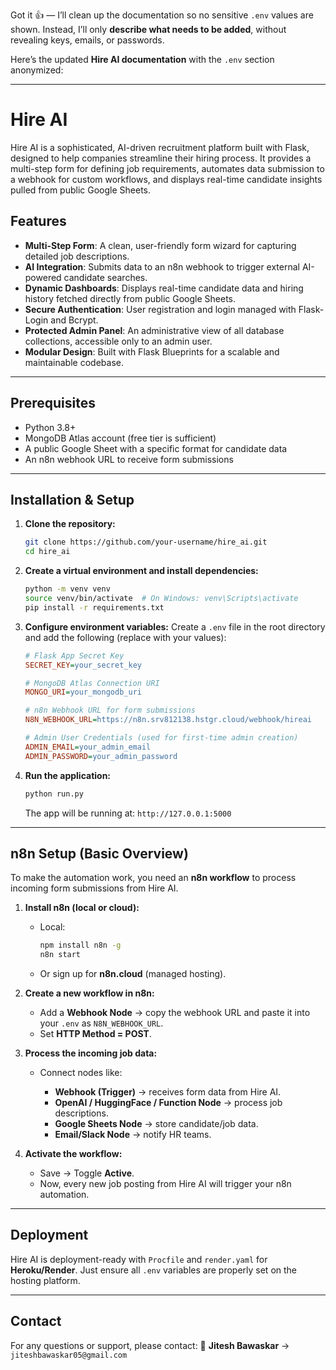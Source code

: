 Got it 👍 — I’ll clean up the documentation so no sensitive `.env` values are shown. Instead, I’ll only **describe what needs to be added**, without revealing keys, emails, or passwords.

Here’s the updated **Hire AI documentation** with the `.env` section anonymized:

---

# Hire AI

Hire AI is a sophisticated, AI-driven recruitment platform built with Flask, designed to help companies streamline their hiring process. It provides a multi-step form for defining job requirements, automates data submission to a webhook for custom workflows, and displays real-time candidate insights pulled from public Google Sheets.

## Features

* **Multi-Step Form**: A clean, user-friendly form wizard for capturing detailed job descriptions.
* **AI Integration**: Submits data to an n8n webhook to trigger external AI-powered candidate searches.
* **Dynamic Dashboards**: Displays real-time candidate data and hiring history fetched directly from public Google Sheets.
* **Secure Authentication**: User registration and login managed with Flask-Login and Bcrypt.
* **Protected Admin Panel**: An administrative view of all database collections, accessible only to an admin user.
* **Modular Design**: Built with Flask Blueprints for a scalable and maintainable codebase.

---

## Prerequisites

* Python 3.8+
* MongoDB Atlas account (free tier is sufficient)
* A public Google Sheet with a specific format for candidate data
* An n8n webhook URL to receive form submissions

---

## Installation & Setup

1. **Clone the repository:**

   ```bash
   git clone https://github.com/your-username/hire_ai.git
   cd hire_ai
   ```

2. **Create a virtual environment and install dependencies:**

   ```bash
   python -m venv venv
   source venv/bin/activate  # On Windows: venv\Scripts\activate
   pip install -r requirements.txt
   ```

3. **Configure environment variables:**
   Create a `.env` file in the root directory and add the following (replace with your values):

   ```ini
   # Flask App Secret Key
   SECRET_KEY=your_secret_key

   # MongoDB Atlas Connection URI
   MONGO_URI=your_mongodb_uri

   # n8n Webhook URL for form submissions
   N8N_WEBHOOK_URL=https://n8n.srv812138.hstgr.cloud/webhook/hireai

   # Admin User Credentials (used for first-time admin creation)
   ADMIN_EMAIL=your_admin_email
   ADMIN_PASSWORD=your_admin_password
   ```

4. **Run the application:**

   ```bash
   python run.py
   ```

   The app will be running at: `http://127.0.0.1:5000`

---

## n8n Setup (Basic Overview)

To make the automation work, you need an **n8n workflow** to process incoming form submissions from Hire AI.

1. **Install n8n (local or cloud):**

   * Local:

     ```bash
     npm install n8n -g
     n8n start
     ```
   * Or sign up for **n8n.cloud** (managed hosting).

2. **Create a new workflow in n8n:**

   * Add a **Webhook Node** → copy the webhook URL and paste it into your `.env` as `N8N_WEBHOOK_URL`.
   * Set **HTTP Method = POST**.

3. **Process the incoming job data:**

   * Connect nodes like:

     * **Webhook (Trigger)** → receives form data from Hire AI.
     * **OpenAI / HuggingFace / Function Node** → process job descriptions.
     * **Google Sheets Node** → store candidate/job data.
     * **Email/Slack Node** → notify HR teams.

4. **Activate the workflow:**

   * Save → Toggle **Active**.
   * Now, every new job posting from Hire AI will trigger your n8n automation.

---

## Deployment

Hire AI is deployment-ready with `Procfile` and `render.yaml` for **Heroku/Render**.
Just ensure all `.env` variables are properly set on the hosting platform.

---

## Contact

For any questions or support, please contact:
📧 **Jitesh Bawaskar** → `jiteshbawaskar05@gmail.com`


